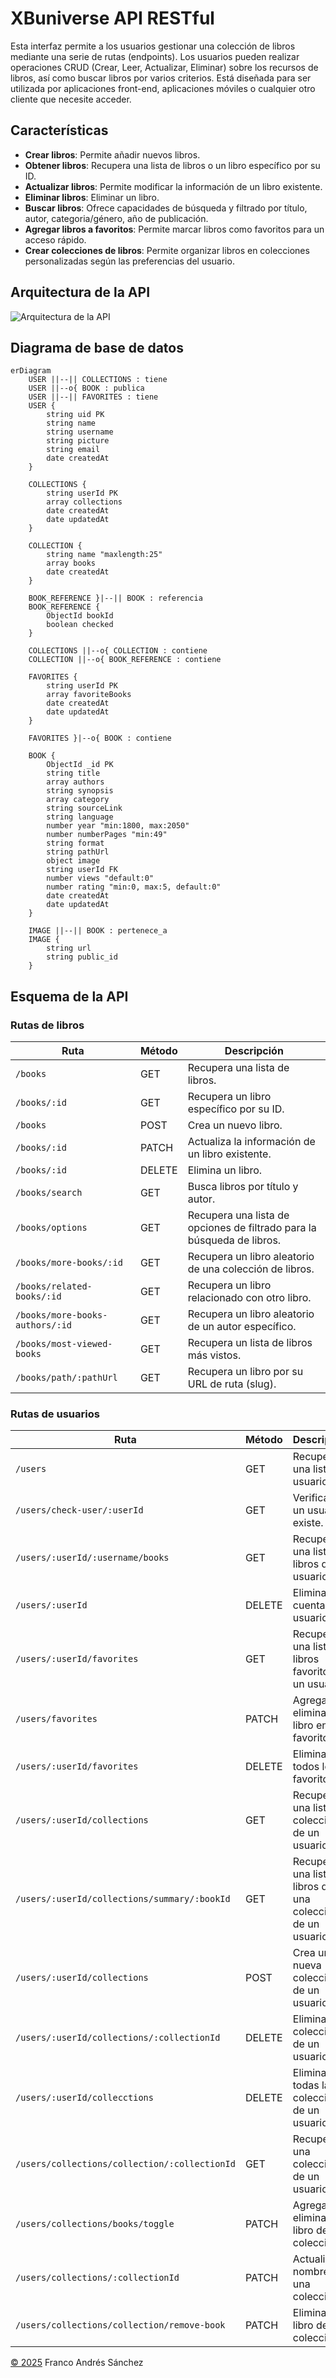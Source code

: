# XBuniverse API RESTful

Esta interfaz permite a los usuarios gestionar una colección de libros mediante una serie de rutas (endpoints). Los usuarios pueden realizar operaciones CRUD (Crear, Leer, Actualizar, Eliminar) sobre los recursos de libros, así como buscar libros por varios criterios. Está diseñada para ser utilizada por aplicaciones front-end, aplicaciones móviles o cualquier otro cliente que necesite acceder.

## Características

* **Crear libros**: Permite añadir nuevos libros.
* **Obtener libros**: Recupera una lista de libros o un libro específico por su ID.
* **Actualizar libros**: Permite modificar la información de un libro existente.
* **Eliminar libros**: Eliminar un libro.
* **Buscar libros**: Ofrece capacidades de búsqueda y filtrado por título, autor, categoria/género, año de publicación.
* **Agregar libros a favoritos**: Permite marcar libros como favoritos para un acceso rápido.
* **Crear colecciones de libros**: Permite organizar libros en colecciones personalizadas según las preferencias del usuario.

## Arquitectura de la API

![Arquitectura de la API](./architecture.svg)

## Diagrama de base de datos

```mermaid
erDiagram
    USER ||--|| COLLECTIONS : tiene
    USER ||--o{ BOOK : publica
    USER ||--|| FAVORITES : tiene
    USER {
        string uid PK
        string name
        string username
        string picture
        string email
        date createdAt
    }

    COLLECTIONS {
        string userId PK
        array collections
        date createdAt
        date updatedAt
    }

    COLLECTION {
        string name "maxlength:25"
        array books
        date createdAt
    }

    BOOK_REFERENCE }|--|| BOOK : referencia
    BOOK_REFERENCE {
        ObjectId bookId
        boolean checked
    }

    COLLECTIONS ||--o{ COLLECTION : contiene
    COLLECTION ||--o{ BOOK_REFERENCE : contiene

    FAVORITES {
        string userId PK
        array favoriteBooks
        date createdAt
        date updatedAt
    }

    FAVORITES }|--o{ BOOK : contiene

    BOOK {
        ObjectId _id PK
        string title
        array authors
        string synopsis
        array category
        string sourceLink
        string language
        number year "min:1800, max:2050"
        number numberPages "min:49"
        string format
        string pathUrl
        object image
        string userId FK
        number views "default:0"
        number rating "min:0, max:5, default:0"
        date createdAt
        date updatedAt
    }

    IMAGE ||--|| BOOK : pertenece_a
    IMAGE {
        string url
        string public_id
    }
```

## Esquema de la API

### Rutas de libros

| Ruta | Método | Descripción |
| --- | --- | --- |
| `/books` | GET | Recupera una lista de libros. |
| `/books/:id` | GET | Recupera un libro específico por su ID. |
| `/books` | POST | Crea un nuevo libro. |
| `/books/:id` | PATCH | Actualiza la información de un libro existente. |
| `/books/:id` | DELETE | Elimina un libro. |
| `/books/search` | GET | Busca libros por título y autor. |
| `/books/options` | GET | Recupera una lista de opciones de filtrado para la búsqueda de libros. |
| `/books/more-books/:id` | GET | Recupera un libro aleatorio de una colección de libros. |
| `/books/related-books/:id` | GET | Recupera un libro relacionado con otro libro. |
| `/books/more-books-authors/:id` | GET | Recupera un libro aleatorio de un autor específico. |
| `/books/most-viewed-books` | GET | Recupera un lista de libros más vistos. |
| `/books/path/:pathUrl` | GET | Recupera un libro por su URL de ruta (slug). |

### Rutas de usuarios

| Ruta | Método | Descripción |
| --- | --- | --- |
| `/users` | GET | Recupera una lista de usuarios. |
| `/users/check-user/:userId` | GET | Verifica si un usuario existe. |
| `/users/:userId/:username/books` | GET | Recupera una lista de libros de un usuario. |
| `/users/:userId` | DELETE | Elimina la cuenta del usuario. |
| `/users/:userId/favorites` | GET | Recupera una lista de libros favoritos de un usuario. |
| `/users/favorites` | PATCH | Agrega o elimina un libro en favoritos. |
| `/users/:userId/favorites` | DELETE | Elimina todos los favoritos. |
| `/users/:userId/collections` | GET | Recupera una lista de colecciones de un usuario. |
| `/users/:userId/collections/summary/:bookId` | GET | Recupera una lista de libros de una colección de un usuario. |
| `/users/:userId/collections` | POST | Crea una nueva colección de un usuario. |
| `/users/:userId/collections/:collectionId` | DELETE | Elimina una colección de un usuario. |
| `/users/:userId/collecctions` | DELETE | Elimina todas las colecciones de un usuario. |
| `/users/collections/collection/:collectionId` | GET | Recupera una colección de un usuario. |
| `/users/collections/books/toggle` | PATCH | Agrega o elimina un libro de una colección. |
| `/users/collections/:collectionId` | PATCH | Actualiza el nombre de una colección. |
| `/users/collections/collection/remove-book` | PATCH | Elimina un libro de una colección. |

[© 2025](./LICENSE) Franco Andrés Sánchez
